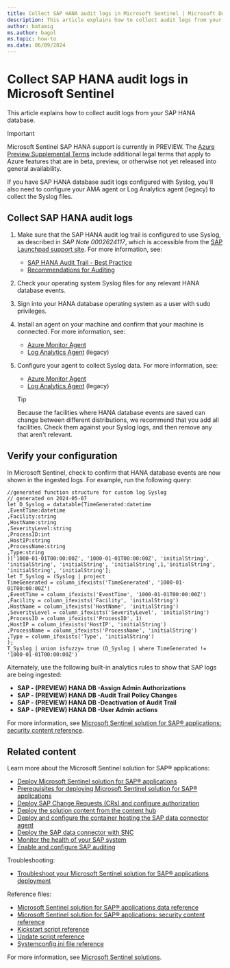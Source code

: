 ```yaml
---
title: Collect SAP HANA audit logs in Microsoft Sentinel | Microsoft Docs
description: This article explains how to collect audit logs from your SAP HANA database.
author: batamig
ms.author: bagol
ms.topic: how-to
ms.date: 06/09/2024
---
```


# Collect SAP HANA audit logs in Microsoft Sentinel

This article explains how to collect audit logs from your SAP HANA database.

> [!IMPORTANT]
> Microsoft Sentinel SAP HANA support is currently in PREVIEW. The [Azure Preview Supplemental Terms](https://azure.microsoft.com/support/legal/preview-supplemental-terms/) include additional legal terms that apply to Azure features that are in beta, preview, or otherwise not yet released into general availability.

If you have SAP HANA database audit logs configured with Syslog, you'll also need to configure your AMA agent or Log Analytics agent (legacy) to collect the Syslog files.

## Collect SAP HANA audit logs

1. Make sure that the SAP HANA audit log trail is configured to use Syslog, as described in *SAP Note 0002624117*, which is accessible from the [SAP Launchpad support site](https://launchpad.support.sap.com/#/notes/0002624117). For more information, see:

    - [SAP HANA Audit Trail - Best Practice](https://help.sap.com/docs/SAP_HANA_PLATFORM/b3ee5778bc2e4a089d3299b82ec762a7/35eb4e567d53456088755b8131b7ed1d.html?version=2.0.03)
    - [Recommendations for Auditing](https://help.sap.com/viewer/742945a940f240f4a2a0e39f93d3e2d4/2.0.05/en-US/5c34ecd355e44aa9af3b3e6de4bbf5c1.html)

1. Check your operating system Syslog files for any relevant HANA database events.

1. Sign into your HANA database operating system as a user with sudo privileges.

1. Install an agent on your machine and confirm that your machine is connected. For more information, see:

    - [Azure Monitor Agent](/azure/azure-monitor/agents/azure-monitor-agent-manage?tabs=azure-portal)
    - [Log Analytics Agent](../../azure-monitor/agents/agent-linux.md) (legacy)

1. Configure your agent to collect Syslog data. For more information, see:

    - [Azure Monitor Agent](/azure/azure-monitor/agents/data-collection-syslog)
    - [Log Analytics Agent](/azure/azure-monitor/agents/data-sources-syslog) (legacy)

    > [!TIP]
    > Because the facilities where HANA database events are saved can change between different distributions, we recommend that you add all facilities. Check them against your Syslog logs, and then remove any that aren't relevant.
    >

## Verify your configuration

In Microsoft Sentinel, check to confirm that HANA database events are now shown in the ingested logs. For example, run the following query:

```KQL
//generated function structure for custom log Syslog
// generated on 2024-05-07
let D_Syslog = datatable(TimeGenerated:datetime
,EventTime:datetime
,Facility:string
,HostName:string
,SeverityLevel:string
,ProcessID:int
,HostIP:string
,ProcessName:string
,Type:string
)['1000-01-01T00:00:00Z', '1000-01-01T00:00:00Z', 'initialString', 'initialString', 'initialString', 'initialString',1,'initialString', 'initialString', 'initialString'];
let T_Syslog = (Syslog | project
TimeGenerated = column_ifexists('TimeGenerated', '1000-01-01T00:00:00Z')
,EventTime = column_ifexists('EventTime', '1000-01-01T00:00:00Z')
,Facility = column_ifexists('Facility', 'initialString')
,HostName = column_ifexists('HostName', 'initialString')
,SeverityLevel = column_ifexists('SeverityLevel', 'initialString')
,ProcessID = column_ifexists('ProcessID', 1)
,HostIP = column_ifexists('HostIP', 'initialString')
,ProcessName = column_ifexists('ProcessName', 'initialString')
,Type = column_ifexists('Type', 'initialString')
);
T_Syslog | union isfuzzy= true (D_Syslog | where TimeGenerated != '1000-01-01T00:00:00Z')
```

Alternately, use the following built-in analytics rules to show that SAP logs are being ingested:
- **SAP - (PREVIEW) HANA DB -Assign Admin Authorizations**
- **SAP - (PREVIEW) HANA DB -Audit Trail Policy Changes**
- **SAP - (PREVIEW) HANA DB -Deactivation of Audit Trail**
- **SAP - (PREVIEW) HANA DB -User Admin actions**

For more information, see [Microsoft Sentinel solution for SAP® applications: security content reference](sap-solution-security-content.md).

## Related content

Learn more about the Microsoft Sentinel solution for SAP® applications:

- [Deploy Microsoft Sentinel solution for SAP® applications](deployment-overview.md)
- [Prerequisites for deploying Microsoft Sentinel solution for SAP® applications](prerequisites-for-deploying-sap-continuous-threat-monitoring.md)
- [Deploy SAP Change Requests (CRs) and configure authorization](preparing-sap.md)
- [Deploy the solution content from the content hub](deploy-sap-security-content.md)
- [Deploy and configure the container hosting the SAP data connector agent](deploy-data-connector-agent-container.md)
- [Deploy the SAP data connector with SNC](configure-snc.md)
- [Monitor the health of your SAP system](../monitor-sap-system-health.md)
- [Enable and configure SAP auditing](configure-audit.md)

Troubleshooting:

- [Troubleshoot your Microsoft Sentinel solution for SAP® applications deployment](sap-deploy-troubleshoot.md)

Reference files:

- [Microsoft Sentinel solution for SAP® applications data reference](sap-solution-log-reference.md)
- [Microsoft Sentinel solution for SAP® applications: security content reference](sap-solution-security-content.md)
- [Kickstart script reference](reference-kickstart.md)
- [Update script reference](reference-update.md)
- [Systemconfig.ini file reference](reference-systemconfig.md)

For more information, see [Microsoft Sentinel solutions](../sentinel-solutions.md).

